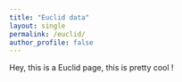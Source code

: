 ```yaml
---
title: "Euclid data"
layout: single
permalink: /euclid/
author_profile: false
---
```


Hey, this is a Euclid page, this is pretty cool ! 
